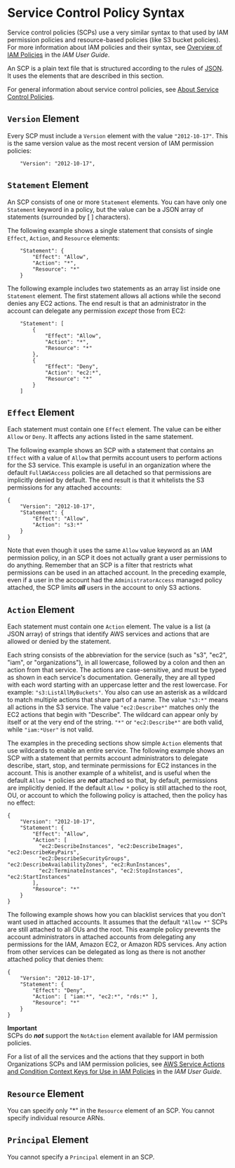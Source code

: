# Service Control Policy Syntax<a name="orgs_reference_scp-syntax"></a>

Service control policies \(SCPs\) use a very similar syntax to that used by IAM permission policies and resource\-based policies \(like S3 bucket policies\)\. For more information about IAM policies and their syntax, see [Overview of IAM Policies](http://alpha-docs-aws.amazon.com/IAM/latest/UserGuide/access_policies.html) in the *IAM User Guide*\.

An SCP is a plain text file that is structured according to the rules of [JSON](http://json.org)\. It uses the elements that are described in this section\.

For general information about service control policies, see [About Service Control Policies](orgs_manage_policies_about-scps.md)\.

## `Version` Element<a name="scp-syntax-version"></a>

Every SCP must include a `Version` element with the value `"2012-10-17"`\. This is the same version value as the most recent version of IAM permission policies:

```
    "Version": "2012-10-17",
```

## `Statement` Element<a name="scp-syntax-statement"></a>

An SCP consists of one or more `Statement` elements\. You can have only one `Statement` keyword in a policy, but the value can be a JSON array of statements \(surrounded by \[ \] characters\)\.

The following example shows a single statement that consists of single `Effect`, `Action`, and `Resource` elements:

```
    "Statement": {
        "Effect": "Allow",
        "Action": "*",
        "Resource": "*"
    }
```

The following example includes two statements as an array list inside one `Statement` element\. The first statement allows all actions while the second denies any EC2 actions\. The end result is that an administrator in the account can delegate any permission *except* those from EC2:

```
    "Statement": [
        {
            "Effect": "Allow",
            "Action": "*",
            "Resource": "*"
        },
        {
            "Effect": "Deny",
            "Action": "ec2:*",
            "Resource": "*"
        }
    ]
```

## `Effect` Element<a name="scp-syntax-effect"></a>

Each statement must contain one `Effect` element\. The value can be either `Allow` or `Deny`\. It affects any actions listed in the same statement\.

The following example shows an SCP with a statement that contains an `Effect` with a value of `Allow` that permits account users to perform actions for the S3 service\. This example is useful in an organization where the default `FullAWSAccess` policies are all detached so that permissions are implicitly denied by default\. The end result is that it whitelists the S3 permissions for any attached accounts:

```
{
    "Version": "2012-10-17",
    "Statement": {
        "Effect": "Allow",
        "Action": "s3:*"
    }
}
```

Note that even though it uses the same `Allow` value keyword as an IAM permission policy, in an SCP it does not actually grant a user permissions to do anything\. Remember that an SCP is a filter that restricts what permissions can be used in an attached account\. In the preceding example, even if a user in the account had the `AdministratorAccess` managed policy attached, the SCP limits ***all*** users in the account to only S3 actions\.

## `Action` Element<a name="scp-syntax-action"></a>

Each statement must contain one `Action` element\. The value is a list \(a JSON array\) of strings that identify AWS services and actions that are allowed or denied by the statement\.

Each string consists of the abbreviation for the service \(such as "s3", "ec2", "iam", or "organizations"\), in all lowercase, followed by a colon and then an action from that service\. The actions are case\-sensitive, and must be typed as shown in each service's documentation\. Generally, they are all typed with each word starting with an uppercase letter and the rest lowercase\. For example: `"s3:ListAllMyBuckets"`\. You also can use an asterisk as a wildcard to match multiple actions that share part of a name\. The value `"s3:*"` means all actions in the S3 service\. The value `"ec2:Describe*"` matches only the EC2 actions that begin with "Describe"\. The wildcard can appear only by itself or at the very end of the string\. `"*"` or `"ec2:Describe*"` are both valid, while `"iam:*User"` is not valid\.

The examples in the preceding sections show simple `Action` elements that use wildcards to enable an entire service\. The following example shows an SCP with a statement that permits account administrators to delegate describe, start, stop, and terminate permissions for EC2 instances in the account\. This is another example of a whitelist, and is useful when the default `Allow *` policies are ***not*** attached so that, by default, permissions are implicitly denied\. If the default `Allow *` policy is still attached to the root, OU, or account to which the following policy is attached, then the policy has no effect:

```
{
    "Version": "2012-10-17",
    "Statement": {
        "Effect": "Allow",
        "Action": [
          "ec2:DescribeInstances", "ec2:DescribeImages", "ec2:DescribeKeyPairs",
          "ec2:DescribeSecurityGroups", "ec2:DescribeAvailabilityZones", "ec2:RunInstances",
          "ec2:TerminateInstances", "ec2:StopInstances", "ec2:StartInstances"
        ],
        "Resource": "*"
    }
}
```

The following example shows how you can blacklist services that you don't want used in attached accounts\. It assumes that the default `"Allow *"` SCPs are still attached to all OUs and the root\. This example policy prevents the account administrators in attached accounts from delegating any permissions for the IAM, Amazon EC2, or Amazon RDS services\. Any action from other services can be delegated as long as there is not another attached policy that denies them:

```
{
    "Version": "2012-10-17",
    "Statement": {
        "Effect": "Deny",
        "Action": [ "iam:*", "ec2:*", "rds:*" ],
        "Resource": "*"
    }
}
```

**Important**  
SCPs do ***not*** support the `NotAction` element available for IAM permission policies\.

For a list of all the services and the actions that they support in both Organizations SCPs and IAM permission policies, see [AWS Service Actions and Condition Context Keys for Use in IAM Policies](http://alpha-docs-aws.amazon.com/IAM/latest/UserGuide/reference_policies_actionsconditions.html) in the *IAM User Guide*\.

## `Resource` Element<a name="scp-syntax-resource"></a>

You can specify only "\*" in the `Resource` element of an SCP\. You cannot specify individual resource ARNs\.

## `Principal` Element<a name="scp-syntax-principal"></a>

You cannot specify a `Principal` element in an SCP\.